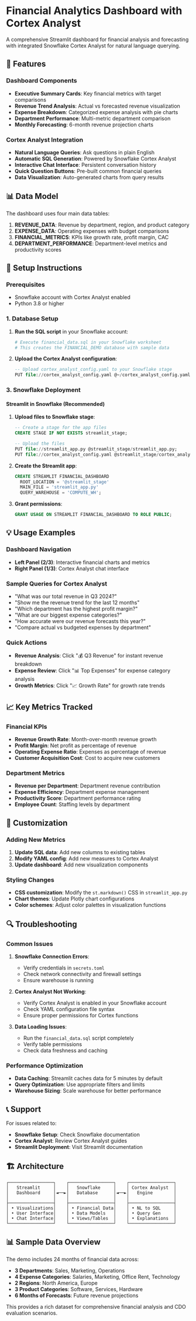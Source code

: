 # Financial Analytics Dashboard with Cortex Analyst

A comprehensive Streamlit dashboard for financial analysis and forecasting with integrated Snowflake Cortex Analyst for natural language querying.

## 🎯 Features

### Dashboard Components
- **Executive Summary Cards**: Key financial metrics with target comparisons
- **Revenue Trend Analysis**: Actual vs forecasted revenue visualization
- **Expense Breakdown**: Categorized expense analysis with pie charts
- **Department Performance**: Multi-metric department comparison
- **Monthly Forecasting**: 6-month revenue projection charts

### Cortex Analyst Integration
- **Natural Language Queries**: Ask questions in plain English
- **Automatic SQL Generation**: Powered by Snowflake Cortex Analyst
- **Interactive Chat Interface**: Persistent conversation history
- **Quick Question Buttons**: Pre-built common financial queries
- **Data Visualization**: Auto-generated charts from query results

## 📊 Data Model

The dashboard uses four main data tables:

1. **REVENUE_DATA**: Revenue by department, region, and product category
2. **EXPENSE_DATA**: Operating expenses with budget comparisons
3. **FINANCIAL_METRICS**: KPIs like growth rate, profit margin, CAC
4. **DEPARTMENT_PERFORMANCE**: Department-level metrics and productivity scores

## 🚀 Setup Instructions

### Prerequisites
- Snowflake account with Cortex Analyst enabled
- Python 3.8 or higher

### 1. Database Setup

1. **Run the SQL script** in your Snowflake account:
   ```bash
   # Execute financial_data.sql in your Snowflake worksheet
   # This creates the FINANCIAL_DEMO database with sample data
   ```

2. **Upload the Cortex Analyst configuration**:
   ```sql
   -- Upload cortex_analyst_config.yaml to your Snowflake stage
   PUT file://cortex_analyst_config.yaml @~/cortex_analyst_config.yaml;
   ```

### 3. Snowflake Deployment

####  Streamlit in Snowflake (Recommended)

1. **Upload files to Snowflake stage**:
   ```sql
   -- Create a stage for the app files
   CREATE STAGE IF NOT EXISTS streamlit_stage;
   
   -- Upload the files
   PUT file://streamlit_app.py @streamlit_stage/streamlit_app.py;
   PUT file://cortex_analyst_config.yaml @streamlit_stage/cortex_analyst_config.yaml;
   ```

2. **Create the Streamlit app**:
   ```sql
   CREATE STREAMLIT FINANCIAL_DASHBOARD
     ROOT_LOCATION = '@streamlit_stage'
     MAIN_FILE = 'streamlit_app.py'
     QUERY_WAREHOUSE = 'COMPUTE_WH';
   ```

3. **Grant permissions**:
   ```sql
   GRANT USAGE ON STREAMLIT FINANCIAL_DASHBOARD TO ROLE PUBLIC;
   ```

## 💡 Usage Examples

### Dashboard Navigation
- **Left Panel (2/3)**: Interactive financial charts and metrics
- **Right Panel (1/3)**: Cortex Analyst chat interface

### Sample Queries for Cortex Analyst
- "What was our total revenue in Q3 2024?"
- "Show me the revenue trend for the last 12 months"
- "Which department has the highest profit margin?"
- "What are our biggest expense categories?"
- "How accurate were our revenue forecasts this year?"
- "Compare actual vs budgeted expenses by department"

### Quick Actions
- **Revenue Analysis**: Click "💰 Q3 Revenue" for instant revenue breakdown
- **Expense Review**: Click "📊 Top Expenses" for expense category analysis
- **Growth Metrics**: Click "📈 Growth Rate" for growth rate trends

## 📈 Key Metrics Tracked

### Financial KPIs
- **Revenue Growth Rate**: Month-over-month revenue growth
- **Profit Margin**: Net profit as percentage of revenue  
- **Operating Expense Ratio**: Expenses as percentage of revenue
- **Customer Acquisition Cost**: Cost to acquire new customers

### Department Metrics
- **Revenue per Department**: Department revenue contribution
- **Expense Efficiency**: Department expense management
- **Productivity Score**: Department performance rating
- **Employee Count**: Staffing levels by department

## 🎨 Customization

### Adding New Metrics
1. **Update SQL data**: Add new columns to existing tables
2. **Modify YAML config**: Add new measures to Cortex Analyst
3. **Update dashboard**: Add new visualization components

### Styling Changes
- **CSS customization**: Modify the `st.markdown()` CSS in `streamlit_app.py`
- **Chart themes**: Update Plotly chart configurations
- **Color schemes**: Adjust color palettes in visualization functions

## 🔍 Troubleshooting

### Common Issues

1. **Snowflake Connection Errors**:
   - Verify credentials in `secrets.toml`
   - Check network connectivity and firewall settings
   - Ensure warehouse is running

2. **Cortex Analyst Not Working**:
   - Verify Cortex Analyst is enabled in your Snowflake account
   - Check YAML configuration file syntax
   - Ensure proper permissions for Cortex functions

3. **Data Loading Issues**:
   - Run the `financial_data.sql` script completely
   - Verify table permissions
   - Check data freshness and caching

### Performance Optimization
- **Data Caching**: Streamlit caches data for 5 minutes by default
- **Query Optimization**: Use appropriate filters and limits
- **Warehouse Sizing**: Scale warehouse for better performance

## 📞 Support

For issues related to:
- **Snowflake Setup**: Check Snowflake documentation
- **Cortex Analyst**: Review Cortex Analyst guides
- **Streamlit Deployment**: Visit Streamlit documentation

## 🏗️ Architecture

```
┌─────────────────┐    ┌─────────────────┐    ┌─────────────────┐
│   Streamlit     │    │   Snowflake     │    │ Cortex Analyst  │
│   Dashboard     │◄──►│   Database      │◄──►│   Engine        │
│                 │    │                 │    │                 │
├─────────────────┤    ├─────────────────┤    ├─────────────────┤
│ • Visualizations│    │ • Financial Data│    │ • NL to SQL     │
│ • User Interface│    │ • Data Models   │    │ • Query Gen     │
│ • Chat Interface│    │ • Views/Tables  │    │ • Explanations  │
└─────────────────┘    └─────────────────┘    └─────────────────┘
```

## 📊 Sample Data Overview

The demo includes 24 months of financial data across:
- **3 Departments**: Sales, Marketing, Operations
- **4 Expense Categories**: Salaries, Marketing, Office Rent, Technology
- **2 Regions**: North America, Europe  
- **3 Product Categories**: Software, Services, Hardware
- **6 Months of Forecasts**: Future revenue projections

This provides a rich dataset for comprehensive financial analysis and CDO evaluation scenarios. 
